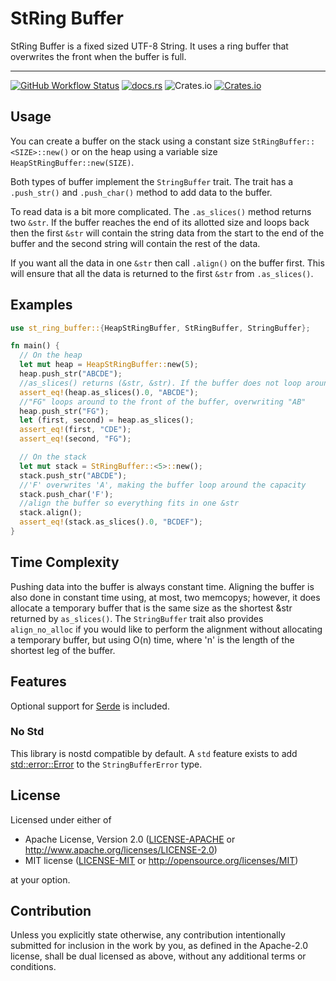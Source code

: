 # StRing Buffer

StRing Buffer is a fixed sized UTF-8 String. It uses a ring buffer that overwrites
the front when the buffer is full.

---
[![GitHub Workflow Status](https://img.shields.io/github/workflow/status/Teh-Bobo/StRingBuffer/Rust)](https://github.com/Teh-Bobo/StRingBuffer/actions)
[![docs.rs](https://img.shields.io/docsrs/st_ring_buffer)](https://docs.rs/st_ring_buffer/0.2.0/st_ring_buffer/)
![Crates.io](https://img.shields.io/crates/l/st_ring_buffer)
[![Crates.io](https://img.shields.io/crates/v/st_ring_buffer)](https://crates.io/crates/st_ring_buffer)

## Usage

You can create a buffer on the stack using a constant size ```StRingBuffer::<SIZE>::new()``` or
on the heap using a variable size ```HeapStRingBuffer::new(SIZE)```.

Both types of buffer implement the ```StringBuffer``` trait. The trait has a ```.push_str()``` and ```.push_char()``` method to add data to the buffer.

To read data is a bit more complicated. The ```.as_slices()``` method returns two ```&str```. If the 
buffer reaches the end of its allotted size and loops back then the first ```&str``` will contain the string
data from the start to the end of the buffer and the second string will contain the rest of the data.

If you want all the data in one ```&str``` then call ```.align()``` on the buffer first. This will ensure that all the
data is returned to the first ```&str``` from ```.as_slices()```.

## Examples
```rust
use st_ring_buffer::{HeapStRingBuffer, StRingBuffer, StringBuffer};

fn main() {
  // On the heap
  let mut heap = HeapStRingBuffer::new(5);
  heap.push_str("ABCDE");
  //as_slices() returns (&str, &str). If the buffer does not loop around the capacity then the second &str is empty.  
  assert_eq!(heap.as_slices().0, "ABCDE");
  //"FG" loops around to the front of the buffer, overwriting "AB"
  heap.push_str("FG");
  let (first, second) = heap.as_slices();
  assert_eq!(first, "CDE");
  assert_eq!(second, "FG");

  // On the stack
  let mut stack = StRingBuffer::<5>::new();
  stack.push_str("ABCDE");
  //'F' overwrites 'A', making the buffer loop around the capacity
  stack.push_char('F');
  //align the buffer so everything fits in one &str
  stack.align();
  assert_eq!(stack.as_slices().0, "BCDEF");
}
```

## Time Complexity
Pushing data into the buffer is always constant time. Aligning the buffer is also done in constant
time using, at most, two memcopys; however, it does allocate a temporary buffer that is the same size as the shortest
&str returned by ```as_slices()```. The ```StringBuffer``` trait also provides ```align_no_alloc``` if you
would like to perform the alignment without allocating a temporary buffer, but using O(n) time, where 'n' is the length 
of the shortest leg of the buffer.

## Features
Optional support for [Serde](https://docs.rs/serde/latest/serde/index.html) is included. 

### No Std
This library is nostd compatible by default. A ```std``` feature exists to add 
[std::error::Error](https://doc.rust-lang.org/std/error/trait.Error.html) to the ```StringBufferError``` type.

## License

Licensed under either of

* Apache License, Version 2.0
  ([LICENSE-APACHE](LICENSE-APACHE) or http://www.apache.org/licenses/LICENSE-2.0)
* MIT license
  ([LICENSE-MIT](LICENSE-MIT) or http://opensource.org/licenses/MIT)

at your option.

## Contribution

Unless you explicitly state otherwise, any contribution intentionally submitted
for inclusion in the work by you, as defined in the Apache-2.0 license, shall be
dual licensed as above, without any additional terms or conditions.